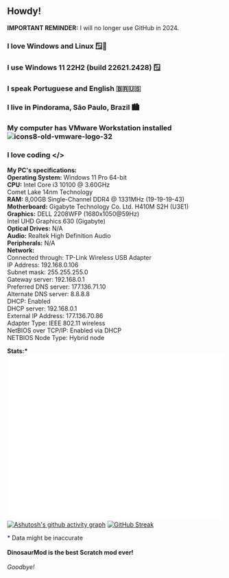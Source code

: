 
## Howdy!

**IMPORTANT REMINDER:** I will no longer use GitHub in 2024.

### I love Windows and Linux 🪟🐧

### I use Windows 11 22H2 (build 22621.2428) 🪟

### I speak Portuguese and English 🇧🇷🇺🇸

### I live in Pindorama, São Paulo, Brazil 🏙

### My computer has VMware Workstation installed <img src="https://i.ibb.co/522rf98/icons8-old-vmware-logo-32.png" alt="icons8-old-vmware-logo-32" border="0">

### I love coding &lt;/&gt;


**My PC's specifications:** <br/>
**Operating System:** Windows 11 Pro 64-bit <br/>
**CPU:** Intel Core i3 10100 @ 3.60GHz <br/> Comet Lake 14nm Technology <br/>
**RAM:** 8,00GB Single-Channel DDR4 @ 1331MHz (19-19-19-43) <br/>
**Motherboard:** Gigabyte Technology Co. Ltd. H410M S2H (U3E1) <br/>
**Graphics:** DELL 2208WFP (1680x1050@59Hz) <br/> Intel UHD Graphics 630 (Gigabyte) <br/>
**Optical Drives:** N/A <br/>
**Audio:** Realtek High Definition Audio <br/>
**Peripherals:** N/A <br/>
**Network:** <br/> Connected through:	TP-Link Wireless USB Adapter <br/>
IP Address:	192.168.0.106 <br/>
Subnet mask:	255.255.255.0 <br/>
Gateway server:	192.168.0.1 <br/>
Preferred DNS server:	177.136.71.10 <br/>
Alternate DNS server:	8.8.8.8 <br/>
DHCP:	Enabled<br/>
DHCP server:	192.168.0.1<br/>
External IP Address:	177.136.70.86<br/>
Adapter Type:	IEEE 802.11 wireless<br/>
NetBIOS over TCP/IP:	Enabled via DHCP<br/>
NETBIOS Node Type:	Hybrid node<br/>


**Stats:&ast;** <br/>
<picture>
  <img src="/github-metrics.svg" alt="Metrics">
</picture>
[![Ashutosh's github activity graph](https://github-readme-activity-graph.vercel.app/graph?username=JoseErnestoOnGithub&theme=github)](https://github.com/ashutosh00710/github-readme-activity-graph)
[![GitHub Streak](https://streak-stats.demolab.com?user=JoseErnestoonGithub)](https://git.io/streak-stats)

&ast; Data might be inaccurate <br/><br/>
**DinosaurMod is the best Scratch mod ever!** <br/><br/>
*Goodbye!*
